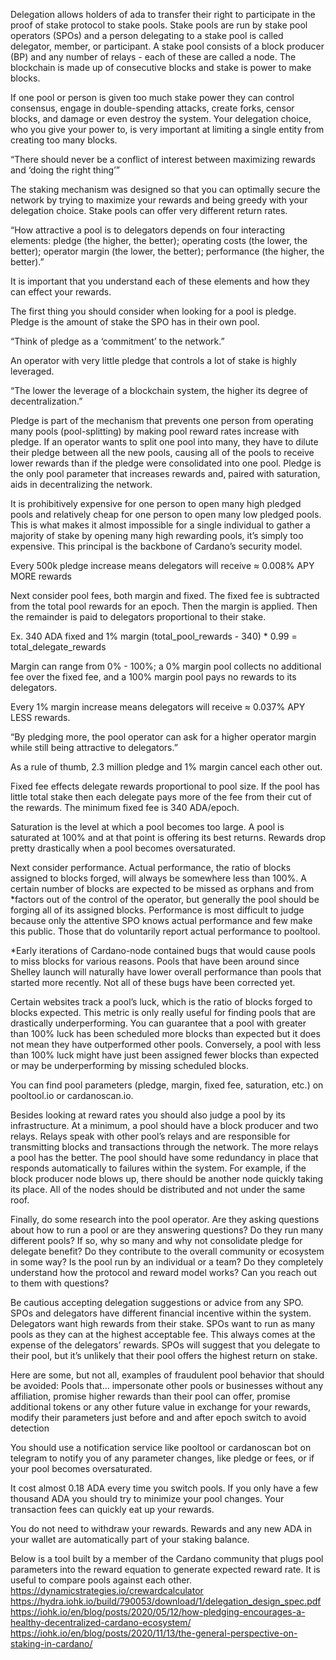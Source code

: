 Delegation allows holders of ada to transfer their right to participate in the proof of stake protocol to stake pools. Stake pools are run by stake pool operators (SPOs) and a person delegating to a stake pool is called delegator, member, or participant. A stake pool consists of a block producer (BP) and any number of relays - each of these are called a node. The blockchain is made up of consecutive blocks and stake is power to make blocks.

If one pool or person is given too much stake power they can control consensus, engage in double-spending attacks, create forks, censor blocks, and damage or even destroy the system. Your delegation choice, who you give your power to, is very important at limiting a single entity from creating too many blocks.

“There should never be a conflict of interest between maximizing rewards and ‘doing the right thing’”

The staking mechanism was designed so that you can optimally secure the network by trying to maximize your rewards and being greedy with your delegation choice. Stake pools can offer very different return rates.

“How attractive a pool is to delegators depends on four interacting elements: pledge (the higher, the better); operating costs (the lower, the better); operator margin (the lower, the better); performance (the higher, the better).”

It is important that you understand each of these elements and how they can effect your rewards.

The first thing you should consider when looking for a pool is pledge. Pledge is the amount of stake the SPO has in their own pool.

“Think of pledge as a ‘commitment’ to the network.”

An operator with very little pledge that controls a lot of stake is highly leveraged.

“The lower the leverage of a blockchain system, the higher its degree of decentralization.”

Pledge is part of the mechanism that prevents one person from operating many pools (pool-splitting) by making pool reward rates increase with pledge. If an operator wants to split one pool into many, they have to dilute their pledge between all the new pools, causing all of the pools to receive lower rewards than if the pledge were consolidated into one pool. Pledge is the only pool parameter that increases rewards and, paired with saturation, aids in decentralizing the network.

It is prohibitively expensive for one person to open many high pledged pools and relatively cheap for one person to open many low pledged pools. This is what makes it almost impossible for a single individual to gather a majority of stake by opening many high rewarding pools, it’s simply too expensive. This principal is the backbone of Cardano’s security model.

Every 500k pledge increase means delegators will receive ≈ 0.008% APY MORE rewards

Next consider pool fees, both margin and fixed. The fixed fee is subtracted from the total pool rewards for an epoch. Then the margin is applied. Then the remainder is paid to delegators proportional to their stake.

Ex. 340 ADA fixed and 1% margin
(total_pool_rewards - 340) * 0.99 = total_delegate_rewards

Margin can range from 0% - 100%; a 0% margin pool collects no additional fee over the fixed fee, and a 100% margin pool pays no rewards to its delegators.

Every 1% margin increase means delegators will receive ≈ 0.037% APY LESS rewards.

“By pledging more, the pool operator can ask for a higher operator margin while still being attractive to delegators.”

As a rule of thumb, 2.3 million pledge and 1% margin cancel each other out.

Fixed fee effects delegate rewards proportional to pool size. If the pool has little total stake then each delegate pays more of the fee from their cut of the rewards. The minimum fixed fee is 340 ADA/epoch.

Saturation is the level at which a pool becomes too large. A pool is saturated at 100% and at that point is offering its best returns. Rewards drop pretty drastically when a pool becomes oversaturated.

Next consider performance. Actual performance, the ratio of blocks assigned to blocks forged, will always be somewhere less than 100%. A certain number of blocks are expected to be missed as orphans and from *factors out of the control of the operator, but generally the pool should be forging all of its assigned blocks. Performance is most difficult to judge because only the attentive SPO knows actual performance and few make this public. Those that do voluntarily report actual performance to pooltool.

*Early iterations of Cardano-node contained bugs that would cause pools to miss blocks for various reasons. Pools that have been around since Shelley launch will naturally have lower overall performance than pools that started more recently. Not all of these bugs have been corrected yet.

Certain websites track a pool’s luck, which is the ratio of blocks forged to blocks expected. This metric is only really useful for finding pools that are drastically underperforming. You can guarantee that a pool with greater than 100% luck has been scheduled more blocks than expected but it does not mean they have outperformed other pools. Conversely, a pool with less than 100% luck might have just been assigned fewer blocks than expected or may be underperforming by missing scheduled blocks.

You can find pool parameters (pledge, margin, fixed fee, saturation, etc.) on pooltool.io or cardanoscan.io.

Besides looking at reward rates you should also judge a pool by its infrastructure. At a minimum, a pool should have a block producer and two relays. Relays speak with other pool’s relays and are responsible for transmitting blocks and transactions through the network. The more relays a pool has the better. The pool should have some redundancy in place that responds automatically to failures within the system. For example, if the block producer node blows up, there should be another node quickly taking its place. All of the nodes should be distributed and not under the same roof.

Finally, do some research into the pool operator. Are they asking questions about how to run a pool or are they answering questions? Do they run many different pools? If so, why so many and why not consolidate pledge for delegate benefit? Do they contribute to the overall community or ecosystem in some way? Is the pool run by an individual or a team? Do they completely understand how the protocol and reward model works? Can you reach out to them with questions?

Be cautious accepting delegation suggestions or advice from any SPO. SPOs and delegators have different financial incentive within the system. Delegators want high rewards from their stake. SPOs want to run as many pools as they can at the highest acceptable fee. This always comes at the expense of the delegators’ rewards. SPOs will suggest that you delegate to their pool, but it’s unlikely that their pool offers the highest return on stake.

Here are some, but not all, examples of fraudulent pool behavior that should be avoided:
Pools that…
impersonate other pools or businesses without any affiliation,
promise higher rewards than their pool can offer,
promise additional tokens or any other future value in exchange for your rewards,
modify their parameters just before and and after epoch switch to avoid detection

You should use a notification service like pooltool or cardanoscan bot on telegram to notify you of any parameter changes, like pledge or fees, or if your pool becomes oversaturated.

It cost almost 0.18 ADA every time you switch pools. If you only have a few thousand ADA you should try to minimize your pool changes. Your transaction fees can quickly eat up your rewards.

You do not need to withdraw your rewards. Rewards and any new ADA in your wallet are automatically part of your staking balance.

Below is a tool built by a member of the Cardano community that plugs pool parameters into the reward equation to generate expected reward rate. It is useful to compare pools against each other.
https://dynamicstrategies.io/crewardcalculator
https://hydra.iohk.io/build/790053/download/1/delegation_design_spec.pdf
https://iohk.io/en/blog/posts/2020/05/12/how-pledging-encourages-a-healthy-decentralized-cardano-ecosystem/
https://iohk.io/en/blog/posts/2020/11/13/the-general-perspective-on-staking-in-cardano/
